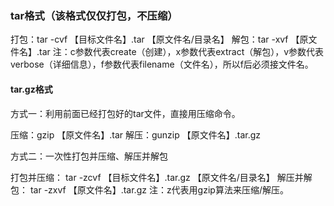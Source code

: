 ### tar格式（该格式仅仅打包，不压缩）
打包：tar -cvf 【目标文件名】.tar 【原文件名/目录名】
解包：tar -xvf 【原文件名】.tar
注：c参数代表create（创建），x参数代表extract（解包），v参数代表verbose（详细信息），f参数代表filename（文件名），所以f后必须接文件名。

#### tar.gz格式
方式一：利用前面已经打包好的tar文件，直接用压缩命令。

压缩：gzip 【原文件名】.tar
解压：gunzip 【原文件名】.tar.gz

方式二：一次性打包并压缩、解压并解包

打包并压缩： tar -zcvf 【目标文件名】.tar.gz 【原文件名/目录名】
解压并解包： tar -zxvf 【原文件名】.tar.gz
注：z代表用gzip算法来压缩/解压。
